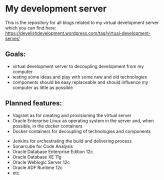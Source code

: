 # My development server

This is the repository for all blogs related to my virtual development server which you can find here:
https://develishdevelopment.wordpress.com/tag/virtual-development-server/

## Goals:

* virtual development server to decoupling development from my computer
* testing some ideas and play with some new and old technologies
* components should be easy replaceable and should influence my computer as little as possible

## Planned features:

* Vagrant as for creating and provisioning the virtual server
* Oracle Enterprise Linux as operating system in the server and, when possible, in the docker containers
* Docker containers for decoupling of technologies and components
 - Jenkins for orchestrating the build and delivering process
 - Sonarcube for Code Analysis
 - Oracle Database Enterprise Edition 12c
 - Oracle Database XE 11g
 - Oracle Weblogic Server 12c
 - Oracle ADF Runtime 12c
 - etc.

